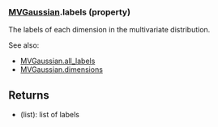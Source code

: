 ### [MVGaussian](MVGaussian.md).labels (property)




The labels of each dimension in the multivariate distribution.

See also:
* [MVGaussian.all_labels](MVGaussian.all_labels.md)
* [MVGaussian.dimensions](MVGaussian.dimensions.md)

Returns
---------
* (list): list of labels

